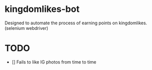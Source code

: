 # kingdomlikes-bot
Designed to automate the process of earning points on kingdomlikes. (selenium webdriver)

# TODO

- [] Fails to like IG photos from time to time
